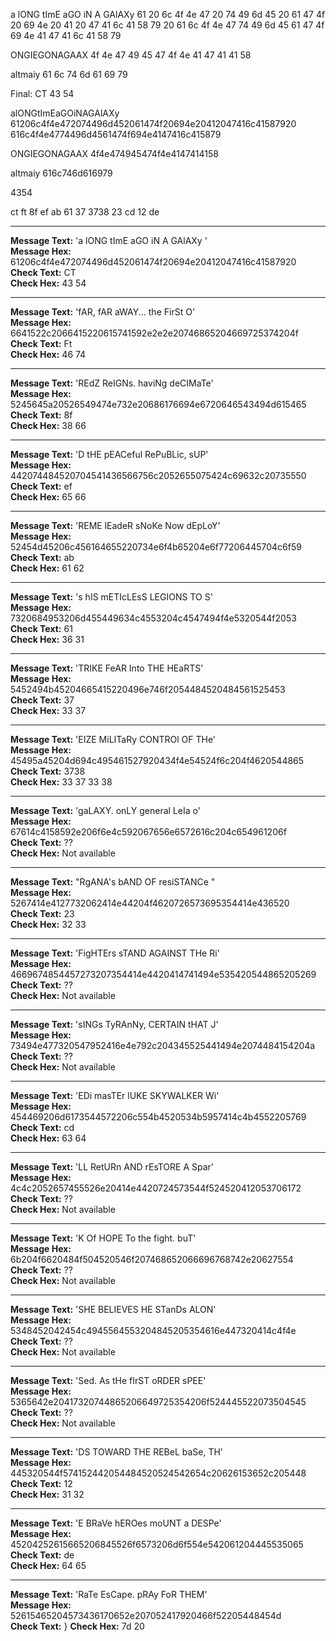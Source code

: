 
a lONG tImE aGO iN A GAlAXy 
61 20 6c 4f 4e 47 20 74 49 6d 45 20 61 47 4f 20 69 4e 20 41 20 47 41 6c 41 58 79 20
61  6c 4f 4e 47  74 49 6d 45  61 47 4f  69 4e  41  47 41 6c 41 58 79 


ONGIEGONAGAAX
4f 4e 47  49  45  47 4f  4e 41 47 41 41 58  

altmaiy
61 6c 74 6d 61 69 79 


Final:
CT
43 54

alONGtImEaGOiNAGAlAXy
61206c4f4e472074496d452061474f20694e20412047416c41587920
616c4f4e4774496d4561474f694e4147416c415879

ONGIEGONAGAAX
4f4e474945474f4e4147414158

altmaiy
616c746d616979

4354

ct ft 8f ef ab 61 37 3738 23 cd 12 de

---
**Message Text:** 'a lONG tImE aGO iN A GAlAXy '  
**Message Hex:** 61206c4f4e472074496d452061474f20694e20412047416c41587920  
**Check Text:** CT  
**Check Hex:** 43 54

---

**Message Text:** 'fAR, fAR aWAY... the FirSt O'  
**Message Hex:** 6641522c2066415220615741592e2e2e20746865204669725374204f  
**Check Text:** Ft  
**Check Hex:** 46 74

---

**Message Text:** 'REdZ ReIGNs. haviNg deCIMaTe'  
**Message Hex:** 5245645a20526549474e732e20686176694e6720646543494d615465  
**Check Text:** 8f  
**Check Hex:** 38 66

---

**Message Text:** 'D tHE pEACeful RePuBLic, sUP'  
**Message Hex:** 442074484520704541436566756c2052655075424c69632c20735550  
**Check Text:** ef  
**Check Hex:** 65 66

---

**Message Text:** 'REME lEadeR sNoKe Now dEpLoY'  
**Message Hex:** 52454d45206c456164655220734e6f4b65204e6f77206445704c6f59  
**Check Text:** ab  
**Check Hex:** 61 62

---

**Message Text:** 's hIS mETIcLEsS LEGIONS TO S'  
**Message Hex:** 7320684953206d455449634c4553204c4547494f4e5320544f2053  
**Check Text:** 61  
**Check Hex:** 36 31

---

**Message Text:** 'TRIKE FeAR Into THE HEaRTS'  
**Message Hex:** 5452494b45204665415220496e746f2054484520484561525453  
**Check Text:** 37  
**Check Hex:** 33 37

---

**Message Text:** 'EIZE MiLITaRy CONTROl OF THe'  
**Message Hex:** 45495a45204d694c495461527920434f4e54524f6c204f4620544865  
**Check Text:** 3738  
**Check Hex:** 33 37 33 38

---

**Message Text:** 'gaLAXY. onLY general LeIa o'  
**Message Hex:** 67614c4158592e206f6e4c592067656e6572616c204c654961206f  
**Check Text:** ??  
**Check Hex:** Not available

---

**Message Text:** "RgANA's bAND OF resiSTANCe "  
**Message Hex:** 5267414e4127732062414e44204f4620726573695354414e436520  
**Check Text:** 23  
**Check Hex:** 32 33

---

**Message Text:** 'FigHTErs sTAND AGAINST THe Ri'  
**Message Hex:** 4669674854457273207354414e4420414741494e535420544865205269  
**Check Text:** ??  
**Check Hex:** Not available

---

**Message Text:** 'sINGs TyRAnNy, CERTAIN tHAT J'  
**Message Hex:** 73494e477320547952416e4e792c204345525441494e2074484154204a  
**Check Text:** ??  
**Check Hex:** Not available

---

**Message Text:** 'EDi masTEr lUKE SKYWALKER Wi'  
**Message Hex:** 454469206d6173544572206c554b4520534b5957414c4b4552205769  
**Check Text:** cd  
**Check Hex:** 63 64

---

**Message Text:** 'LL RetURn AND rEsTORE A Spar'  
**Message Hex:** 4c4c2052657455526e20414e4420724573544f524520412053706172  
**Check Text:** ??  
**Check Hex:** Not available

---

**Message Text:** 'K Of HOPE To the fight. buT'  
**Message Hex:** 6b204f6620484f504520546f207468652066696768742e20627554  
**Check Text:** ??  
**Check Hex:** Not available

---

**Message Text:** 'SHE BELIEVES HE STanDs ALON'  
**Message Hex:** 5348452042454c4945564553204845205354616e447320414c4f4e  
**Check Text:** ??  
**Check Hex:** Not available

---

**Message Text:** 'Sed. As tHe fIrST oRDER sPEE'  
**Message Hex:** 5365642e20417320744865206649725354206f524445522073504545  
**Check Text:** ??  
**Check Hex:** Not available

---

**Message Text:** 'DS TOWARD THE REBeL baSe, TH'  
**Message Hex:** 445320544f574152442054484520524542654c20626153652c205448  
**Check Text:** 12  
**Check Hex:** 31 32

---

**Message Text:** 'E BRaVe hEROes moUNT a DESPe'  
**Message Hex:** 45204252615665206845526f6573206d6f554e542061204445535065  
**Check Text:** de  
**Check Hex:** 64 65

---

**Message Text:** 'RaTe EsCape. pRAy FoR THEM'  
**Message Hex:** 52615465204573436170652e207052417920466f52205448454d  
**Check Text:** } 
**Check Hex:** 7d 20